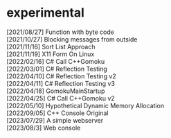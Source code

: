 # experimental
[2021/08/27] Function with byte code</br>
[2021/10/27] Blocking messages from outside</br>
[2021/11/16] Sort List Approach</br>
[2021/11/19] X11 Form On Linux</br>
[2022/02/16] C# Call C++Gomoku</br>
[2022/03/01] C# Reflection Testing</br>
[2022/04/10] C# Reflection Testing v2</br>
[2022/04/11] C# Reflection Testing v3</br>
[2022/04/18] GomokuMainStartup</br>
[2022/04/25] C# Call C++Gomoku v2</br>
[2022/05/10] Hypothetical Dynamic Memory Allocation</br>
[2022/09/05] C++ Console Original</br>
[2023/07/29] A simple webserver</br>
[2023/08/3] Web console</br>
